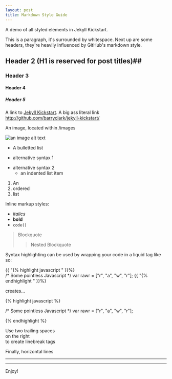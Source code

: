 ```yaml
---
layout: post
title: Markdown Style Guide
---
```


A demo of all styled elements in Jekyll Kickstart. 

This is a paragraph, it's surrounded by whitespace. Next up are some headers, they're heavily influenced by GitHub's markdown style.

## Header 2 (H1 is reserved for post titles)##
### Header 3 ###
#### Header 4 ####
##### Header 5 #####
 
A link to [Jekyll Kickstart](http://github.com/barryclark/jekyll-kickstart/). A big ass literal link <http://github.com/barryclark/jekyll-kickstart/>
  
An image, located within /images

![an image alt text](/images/omg-code.jpg "an image title")

* A bulletted list
- alternative syntax 1
+ alternative syntax 2
  - an indented list item

1. An
2. ordered
3. list

Inline markup styles: 

- _italics_
- **bold**
- `code()` 
 
> Blockquote
>> Nested Blockquote 
 
Syntax highlighting can be used by wrapping your code in a liquid tag like so:

{{ "{% highlight javascript " }}%}  
/* Some pointless Javascript */
var rawr = ["r", "a", "w", "r"];
{{ "{% endhighlight " }}%}  

creates...

{% highlight javascript %}
 
/* Some pointless Javascript */
var rawr = ["r", "a", "w", "r"];

{% endhighlight %}
 
Use two trailing spaces  
on the right  
to create linebreak tags  
 
Finally, horizontal lines
 
----
****

Enjoy!